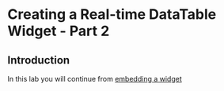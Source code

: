 # Creating a Real-time DataTable Widget - Part 2
## Introduction
In this lab you will continue from [embedding a widget](Real_Time_DataTable_Part_1.md)
